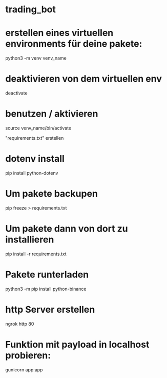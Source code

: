 # trading_bot

# erstellen eines virtuellen environments für deine pakete:
python3 -m venv venv_name

# deaktivieren von dem virtuellen env
deactivate


# benutzen / aktivieren
source venv_name/bin/activate

"requirements.txt" erstellen

# dotenv install
pip install python-dotenv

# Um pakete backupen
pip freeze > requirements.txt

# Um pakete dann von dort zu installieren
pip install -r requirements.txt

# Pakete runterladen
python3 -m pip install python-binance

# http Server erstellen
ngrok http 80

# Funktion mit payload in localhost probieren:
gunicorn app:app



